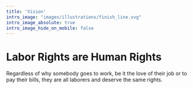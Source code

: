 ```yaml
---
title: 'Vision'
intro_image: "images/illustrations/finish_line.svg"
intro_image_absolute: true
intro_image_hide_on_mobile: false
---
```


# Labor Rights are Human Rights

Regardless of why somebody goes to work, be it the love of their job or to pay their bills, they are all laborers and deserve the same rights.